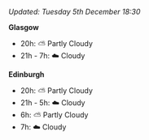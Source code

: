 *Updated: Tuesday 5th December 18:30*

**Glasgow**

* 20h: :partly_sunny: Partly Cloudy
* 21h - 7h: :cloud: Cloudy

**Edinburgh**

* 20h: :partly_sunny: Partly Cloudy
* 21h - 5h: :cloud: Cloudy
* 6h: :partly_sunny: Partly Cloudy
* 7h: :cloud: Cloudy
